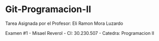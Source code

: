# Git-Programacion-II
Tarea Asignada por el Profesor: Eli Ramon Mora Luzardo

Examen #1 - Misael Reverol - CI: 30.230.507 - Catedra:  Programacion II
